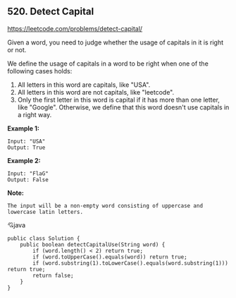 ## 520. Detect Capital
https://leetcode.com/problems/detect-capital/

Given a word, you need to judge whether the usage of capitals in it is right or not.

We define the usage of capitals in a word to be right when one of the following cases holds:

1. All letters in this word are capitals, like "USA".
2. All letters in this word are not capitals, like "leetcode".
3. Only the first letter in this word is capital if it has more than one letter, like "Google".
Otherwise, we define that this word doesn't use capitals in a right way.

**Example 1:**

	Input: "USA"
	Output: True
**Example 2:**

	Input: "FlaG"
	Output: False
**Note:**

	The input will be a non-empty word consisting of uppercase and lowercase latin letters.



:cupid:java

	public class Solution {
	    public boolean detectCapitalUse(String word) {
	        if (word.length() < 2) return true;
	        if (word.toUpperCase().equals(word)) return true;
	        if (word.substring(1).toLowerCase().equals(word.substring(1))) return true;
	        return false;
	    }
	}
